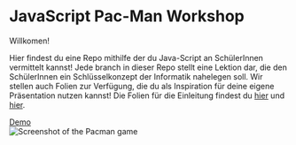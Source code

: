 JavaScript Pac-Man Workshop
=====================================

Willkomen!  

Hier findest du eine Repo mithilfe der du Java-Script an SchülerInnen vermittelt kannst!
Jede branch in dieser Repo stellt eine Lektion dar, die den SchülerInnen ein Schlüsselkonzept der Informatik nahelegen soll.
Wir stellen auch Folien zur Verfügung, die du als Inspiration für deine eigene Präsentation nutzen kannst!
Die Folien für die Einleitung findest du [hier](https://docs.google.com/presentation/d/1q9fJFV1qtXJLxE2v2TH3edGnlfD2hmvqa_0ILhPj6kk/edit?usp=sharing) und [hier](https://docs.google.com/presentation/d/1fmqR0JnGWzjMxeG88iPnUuziESTq3_zuCdRXopszSX4/edit?usp=sharing).

[Demo](http://newagebegins.github.com/pacman/Pacman.html)  
![Screenshot of the Pacman game](screenshot.jpg)
